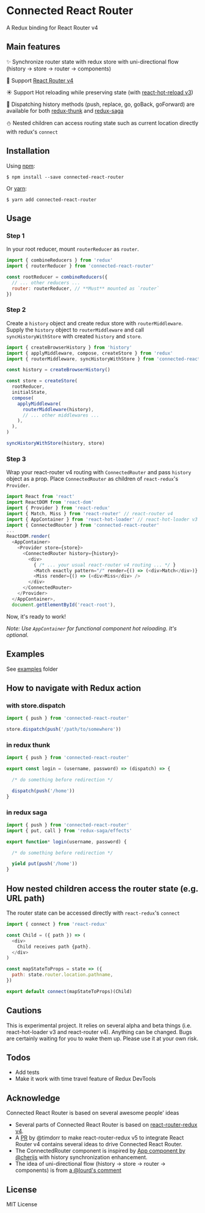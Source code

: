 Connected React Router
======================
A Redux binding for React Router v4

Main features
-------------
:sparkles: Synchronize router state with redux store with uni-directional flow (history -> store -> router -> components)

:gift: Support [React Router v4](https://github.com/ReactTraining/react-router/tree/v4)

:sunny: Support Hot reloading while preserving state (with [react-hot-reload v3](https://github.com/gaearon/react-hot-loader/tree/next))

:tada: Dispatching history methods (push, replace, go, goBack, goForward) are available for both [redux-thunk](https://github.com/gaearon/redux-thunk) and [redux-saga](https://github.com/yelouafi/redux-saga)

:snowman: Nested children can access routing state such as current location directly with redux's `connect`

Installation
-----------
Using [npm](https://www.npmjs.com/):

    $ npm install --save connected-react-router

Or [yarn](https://yarnpkg.com/):

    $ yarn add connected-react-router

Usage
-----
### Step 1

In your root reducer, mount `routerReducer` as `router`.
``` js
import { combineReducers } from 'redux'
import { routerReducer } from 'connected-react-router'

const rootReducer = combineReducers({
  // ... other reducers ...
  router: routerReducer, // **Must** mounted as `router`
})
```


### Step 2

Create a `history` object and create redux store with `routerMiddleware`.
Supply the `history` object to `routerMiddleware` and call `syncHistoryWithStore` with created `history` and `store`.
```js
import { createBrowserHistory } from 'history'
import { applyMiddleware, compose, createStore } from 'redux'
import { routerMiddleware, syncHistoryWithStore } from 'connected-react-router'

const history = createBrowserHistory()

const store = createStore(
  rootReducer,
  initialState,
  compose(
    applyMiddleware(
      routerMiddleware(history),
      // ... other middlewares ...
    ),
  ),
)

syncHistoryWithStore(history, store)
```

### Step 3

Wrap your react-router v4 routing with `ConnectedRouter` and pass `history` object as a prop.
Place `ConnectedRouter` as children of `react-redux`'s `Provider`.

```js
import React from 'react'
import ReactDOM from 'react-dom'
import { Provider } from 'react-redux'
import { Match, Miss } from 'react-router' // react-router v4
import { AppContainer } from 'react-hot-loader' // react-hot-loader v3
import { ConnectedRouter } from 'connected-react-router'
...
ReactDOM.render(
  <AppContainer>
    <Provider store={store}>
      <ConnectedRouter history={history}>
        <div>
          { /* ... your usual react-router v4 routing ... */ }
          <Match exactly pattern="/" render={() => (<div>Match</div>)} />
          <Miss render={() => (<div>Miss</div> />
        </div>
      </ConnectedRouter>
    </Provider>
  </AppContainer>,
  document.getElementById('react-root'),
```
Now, it's ready to work!

*Note: Use `AppContainer` for functional component hot reloading. It's optional.*

## Examples
See [examples](https://github.com/supasate/connected-react-router/tree/master/examples) folder

## How to navigate with Redux action
### with store.dispatch
```js
import { push } from 'connected-react-router'

store.dispatch(push('/path/to/somewhere'))
```

### in redux thunk
```js
import { push } from 'connected-react-router'

export const login = (username, password) => (dispatch) => {

  /* do something before redirection */

  dispatch(push('/home'))
}

```
### in redux saga
```js
import { push } from 'connected-react-router'
import { put, call } from 'redux-saga/effects'

export function* login(username, password) {

  /* do something before redirection */

  yield put(push('/home'))
}
```

## How nested children access the router state (e.g. URL path)
The router state can be accessed directly with `react-redux`'s `connect`
```js
import { connect } from 'react-redux'

const Child = ({ path }) => (
  <div>
    Child receives path {path}.
  </div>
)

const mapStateToProps = state => ({
  path: state.router.location.pathname,
})

export default connect(mapStateToProps)(Child)
```

## Cautions
This is experimental project. It relies on several alpha and beta things (i.e. react-hot-loader v3 and react-router v4). Anything can be changed. Bugs are certainly waiting for you to wake them up. Please use it at your own risk.

## Todos
- Add tests
- Make it work with time travel feature of Redux DevTools

## Acknowledge
Connected React Router is based on several awesome people' ideas
- Several parts of Connected React Router is based on [react-router-redux v4](https://github.com/reactjs/react-router-redux/tree/v4.0.7).
- A [PR](https://github.com/reactjs/react-router-redux/pull/460) by @timdorr to make react-router-redux v5 to integrate React Router v4 contains several ideas to drive Connected React Router.
- The ConnectedRouter component is inspired by [App component by @cherijs](https://github.com/lourd/react-router4-redux-example/blob/master/src/App.js) with history synchronization enhancement.
- The idea of uni-directional flow (history -> store -> router -> components) is from [a @lourd's comment](https://github.com/reactjs/react-router-redux/pull/460#issuecomment-260999726)

## License
MIT License
